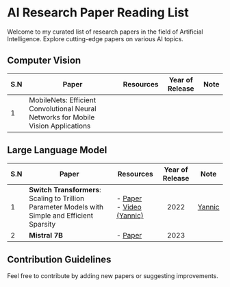 # AI Research Paper Reading List

Welcome to my curated list of research papers in the field of Artificial Intelligence. Explore cutting-edge papers on various AI topics.


## Computer Vision
| S.N | Paper | Resources | Year of Release | Note  |
| ---- | ---- | ---- | ---- | ---- |
| 1 | MobileNets: Efficient Convolutional Neural Networks for Mobile Vision Applications |  |  |  |

## Large Language Model
| S.N | Paper | Resources | Year of Release | Note  |
| ---- | ---- | ---- | :--: | ---- |
| 1 | **Switch Transformers**: Scaling to Trillion Parameter Models with Simple and Efficient Sparsity | - [Paper](https://arxiv.org/pdf/2101.03961.pdf)<br>- [Video (Yannic)](https://www.youtube.com/watch?v=iAR8LkkMMIM&ab_channel=YannicKilcher) | 2022 | [Yannic](./llm/switch-transformers/README.md) |
| 2 | **Mistral 7B** | - [Paper](https://arxiv.org/pdf/2310.06825.pdf) | 2023 |  |

## Contribution Guidelines
Feel free to contribute by adding new papers or suggesting improvements. 

